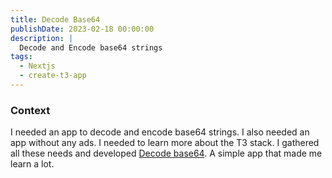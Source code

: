 ```yaml
---
title: Decode Base64
publishDate: 2023-02-18 00:00:00
description: |
  Decode and Encode base64 strings
tags:
  - Nextjs
  - create-t3-app
---
```


### Context

I needed an app to decode and encode base64 strings. I also needed an app without any ads. I needed to learn more about the T3 stack. I gathered all these needs and developed [Decode base64](https://decode-base64.vercel.app/). A simple app that made me learn a lot.
